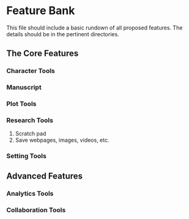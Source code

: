 # Feature Bank

This file should include a basic rundown of all proposed features. The details should be in the pertinent directories.

## The Core Features

### Character Tools

### Manuscript

### Plot Tools

### Research Tools

1. Scratch pad
2. Save webpages, images, videos, etc.

### Setting Tools

## Advanced Features

### Analytics Tools

### Collaboration Tools
